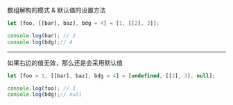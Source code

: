 数组解构的模式 & 默认值的设置方法

```javascript
let [foo, [[bar], baz], bdg = 4] = [1, [[2], 3]];

console.log(bar); // 2
console.log(bdg);// 4
```

----------------------

如果右边的值无效，那么还是会采用默认值

```javascript
let [foo = 1, [[bar], baz], bdg = 4] = [undefined, [[2], 3], null];

console.log(foo); // 1
console.log(bdg);// null
```